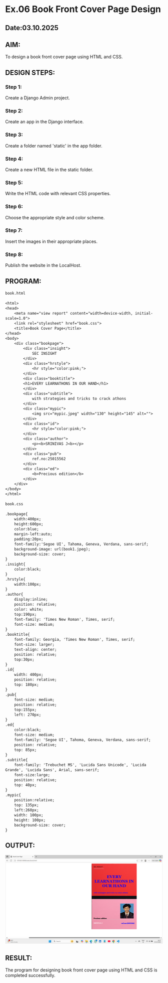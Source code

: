 # Ex.06 Book Front Cover Page Design
## Date:03.10.2025

## AIM:
To design a book front cover page using HTML and CSS.

## DESIGN STEPS:

### Step 1:
Create a Django Admin project.

### Step 2:
Create an app in the Django interface.

### Step 3:
Create a folder named 'static' in the app folder.

### Step 4:
Create a new HTML file in the static folder.

### Step 5:
Write the HTML code with relevant CSS properties.

### Step 6:
Choose the appropriate style and color scheme.

### Step 7:
Insert the images in their appropriate places.

### Step 8:
Publish the website in the LocalHost.

## PROGRAM:
```
book.html

<html>
<head>
    <meta name="view report" content="width=device-width, initial-scale=1.0">
    <link rel="stylesheet" href="book.css">  
    <title>Book Cover Page</title>
</head>
<body>
    <div class="bookpage">
        <div class="insight">
            SEC INSIGHT
        </div>
        <div class="hrstyle">
            <hr style="color:pink;">
        </div>
        <div class="booktitle">
        <h1>EVERY LEARNATHONS IN OUR HAND</h1>
        </div>
        <div class="subtitle">
            with strategies and tricks to crack athons
        </div>
        <div class="mypic">
            <img src="mypic.jpeg" width="130" height="145" alt="">
        </div>
        <div class="id">
            <hr style="color:pink;">
        </div>
        <div class="author">
            <p><b>SRINIVAS J<b></p>
        </div>
        <div class="pub">
            ref.no:25015562
        </div>
        <div class="ed">
            <b>Precious edition</b>
        </div>
    </div>
</body>
</html>

book.css

.bookpage{
    width:400px;
    height:600px;
    color:blue;
    margin-left:auto;
    padding:20px;
    font-family:'Segoe UI', Tahoma, Geneva, Verdana, sans-serif;
    background-image: url(book1.jpeg);
    background-size: cover;
}
.insight{
    color:black;
}
.hrstyle{
    width:100px;
}
.author{
    display:inline;
    position: relative;
    color: white;
    top:190px;
    font-family: 'Times New Roman', Times, serif;
    font-size: medium;
}
.booktitle{
    font-family: Georgia, 'Times New Roman', Times, serif;
    font-size: larger;
    text-align: center;
    position: relative;
    top:30px;
}
.id{
    width: 400px;
    position: relative;
    top: 180px;
}
.pub{
    font-size: medium;
    position: relative;
    top:155px;
    left: 270px;
}
.ed{
    color:black;
    font-size: medium;
    font-family: 'Segoe UI', Tahoma, Geneva, Verdana, sans-serif;
    position: relative;
    top: 85px;
}
.subtitle{
    font-family: 'Trebuchet MS', 'Lucida Sans Unicode', 'Lucida Grande', 'Lucida Sans', Arial, sans-serif;
    font-size:large;
    position: relative;
    top: 40px;
}
.mypic{
    position:relative;
    top: 135px;
    left:260px;
    width: 100px;
    height: 100px;
    background-size: cover;
}

```

## OUTPUT:

![alt text](<Screenshot (1).png>)

## RESULT:
The program for designing book front cover page using HTML and CSS is completed successfully.
